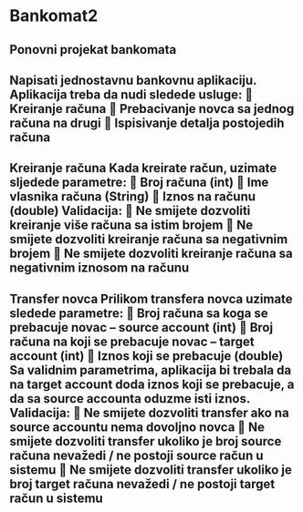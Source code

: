 # Bankomat2
Ponovni projekat bankomata
----------------------------------------
Napisati jednostavnu bankovnu aplikaciju.
Aplikacija treba da nudi sledede usluge:
 Kreiranje računa
 Prebacivanje novca sa jednog računa na drugi
 Ispisivanje detalja postojedih računa
-----------------------------------------------
Kreiranje računa
Kada kreirate račun, uzimate sljedede parametre:
 Broj računa (int)
 Ime vlasnika računa (String)
 Iznos na računu (double)
Validacija:
 Ne smijete dozvoliti kreiranje više računa sa istim brojem
 Ne smijete dozvoliti kreiranje računa sa negativnim brojem
 Ne smijete dozvoliti kreiranje računa sa negativnim iznosom na računu
-----------------------------------------------------------------------
Transfer novca
Prilikom transfera novca uzimate sledede parametre:
 Broj računa sa koga se prebacuje novac – source account (int)
 Broj računa na koji se prebacuje novac – target account (int)
 Iznos koji se prebacuje (double)
Sa validnim parametrima, aplikacija bi trebala da na target account doda iznos koji se prebacuje, a da
sa source accounta oduzme isti iznos.
Validacija:
 Ne smijete dozvoliti transfer ako na source accountu nema dovoljno novca
 Ne smijete dozvoliti transfer ukoliko je broj source računa nevažedi / ne postoji source račun
u sistemu
 Ne smijete dozvoliti transfer ukoliko je broj target računa nevažedi / ne postoji target račun u
sistemu
-------------------------------------------------------------------------
